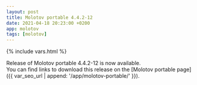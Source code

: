 ```yaml
---
layout: post
title: Molotov portable 4.4.2-12
date: 2021-04-18 20:23:00 +0200
app: molotov
tags: [molotov]
---
```

{% include vars.html %}

Release of Molotov portable 4.4.2-12 is now available.<br />
You can find links to download this release on the [Molotov portable page]({{ var_seo_url | append: '/app/molotov-portable/' }}).
